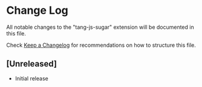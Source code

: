 # Change Log
All notable changes to the "tang-js-sugar" extension will be documented in this file.

Check [Keep a Changelog](http://keepachangelog.com/) for recommendations on how to structure this file.

## [Unreleased]
- Initial release